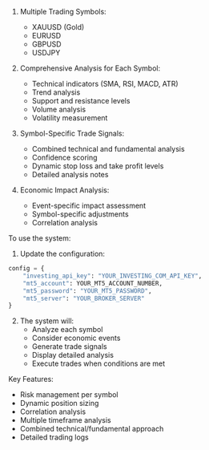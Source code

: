 
1. Multiple Trading Symbols:
   - XAUUSD (Gold)
   - EURUSD
   - GBPUSD
   - USDJPY

2. Comprehensive Analysis for Each Symbol:
   - Technical indicators (SMA, RSI, MACD, ATR)
   - Trend analysis
   - Support and resistance levels
   - Volume analysis
   - Volatility measurement

3. Symbol-Specific Trade Signals:
   - Combined technical and fundamental analysis
   - Confidence scoring
   - Dynamic stop loss and take profit levels
   - Detailed analysis notes

4. Economic Impact Analysis:
   - Event-specific impact assessment
   - Symbol-specific adjustments
   - Correlation analysis

To use the system:

1. Update the configuration:
```python
config = {
    "investing_api_key": "YOUR_INVESTING_COM_API_KEY",
    "mt5_account": YOUR_MT5_ACCOUNT_NUMBER,
    "mt5_password": "YOUR_MT5_PASSWORD",
    "mt5_server": "YOUR_BROKER_SERVER"
}
```

2. The system will:
   - Analyze each symbol
   - Consider economic events
   - Generate trade signals
   - Display detailed analysis
   - Execute trades when conditions are met

Key Features:
- Risk management per symbol
- Dynamic position sizing
- Correlation analysis
- Multiple timeframe analysis
- Combined technical/fundamental approach
- Detailed trading logs
